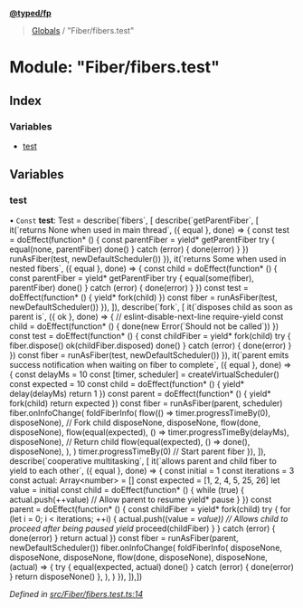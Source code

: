 **[@typed/fp](../README.md)**

> [Globals](../globals.md) / "Fiber/fibers.test"

# Module: "Fiber/fibers.test"

## Index

### Variables

* [test](_fiber_fibers_test_.md#test)

## Variables

### test

• `Const` **test**: Test = describe(\`fibers\`, [ describe(\`getParentFiber\`, [ it(\`returns None when used in main thread\`, ({ equal }, done) => { const test = doEffect(function* () { const parentFiber = yield* getParentFiber try { equal(none, parentFiber) done() } catch (error) { done(error) } }) runAsFiber(test, newDefaultScheduler()) }), it(\`returns Some when used in nested fibers\`, ({ equal }, done) => { const child = doEffect(function* () { const parentFiber = yield* getParentFiber try { equal(some(fiber), parentFiber) done() } catch (error) { done(error) } }) const test = doEffect(function* () { yield* fork(child) }) const fiber = runAsFiber(test, newDefaultScheduler()) }), ]), describe(\`fork\`, [ it(\`disposes child as soon as parent is\`, ({ ok }, done) => { // eslint-disable-next-line require-yield const child = doEffect(function* () { done(new Error(\`Should not be called\`)) }) const test = doEffect(function* () { const childFiber = yield* fork(child) try { fiber.dispose() ok(childFiber.disposed) done() } catch (error) { done(error) } }) const fiber = runAsFiber(test, newDefaultScheduler()) }), it(\`parent emits success notification when waiting on fiber to complete\`, ({ equal }, done) => { const delayMs = 10 const [timer, scheduler] = createVirtualScheduler() const expected = 10 const child = doEffect(function* () { yield* delay(delayMs) return 1 }) const parent = doEffect(function* () { yield* fork(child) return expected }) const fiber = runAsFiber(parent, scheduler) fiber.onInfoChange( foldFiberInfo( flow(() => timer.progressTimeBy(0), disposeNone), // Fork child disposeNone, disposeNone, flow(done, disposeNone), flow(equal(expected), () => timer.progressTimeBy(delayMs), disposeNone), // Return child flow(equal(expected), () => done(), disposeNone), ), ) timer.progressTimeBy(0) // Start parent fiber }), ]), describe(\`cooperative multitasking\`, [ it(\`allows parent and child fiber to yield to each other\`, ({ equal }, done) => { const initial = 1 const iterations = 3 const actual: Array\<number> = [] const expected = [1, 2, 4, 5, 25, 26] let value = initial const child = doEffect(function* () { while (true) { actual.push(++value) // Allow parent to resume yield* pause } }) const parent = doEffect(function* () { const childFiber = yield* fork(child) try { for (let i = 0; i \< iterations; ++i) { actual.push((value *= value)) // Allows child to proceed after being paused yield* proceed(childFiber) } } catch (error) { done(error) } return actual }) const fiber = runAsFiber(parent, newDefaultScheduler()) fiber.onInfoChange( foldFiberInfo( disposeNone, disposeNone, disposeNone, flow(done, disposeNone), disposeNone, (actual) => { try { equal(expected, actual) done() } catch (error) { done(error) } return disposeNone() }, ), ) }), ]),])

*Defined in [src/Fiber/fibers.test.ts:14](https://github.com/TylorS/typed-fp/blob/8639976/src/Fiber/fibers.test.ts#L14)*
